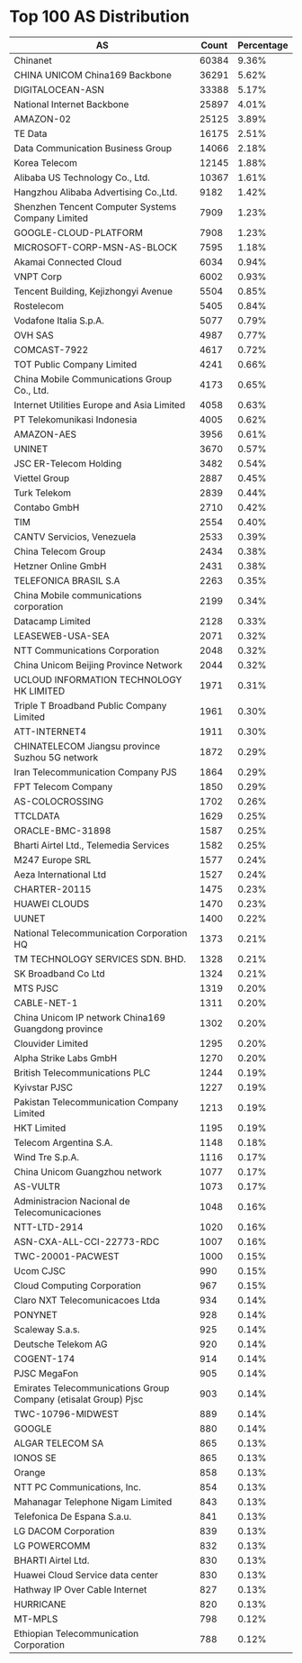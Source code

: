 # Top 100 AS Distribution
| AS | Count | Percentage |
|----|----|----|
| Chinanet | 60384 | 9.36% |
| CHINA UNICOM China169 Backbone | 36291 | 5.62% |
| DIGITALOCEAN-ASN | 33388 | 5.17% |
| National Internet Backbone | 25897 | 4.01% |
| AMAZON-02 | 25125 | 3.89% |
| TE Data | 16175 | 2.51% |
| Data Communication Business Group | 14066 | 2.18% |
| Korea Telecom | 12145 | 1.88% |
| Alibaba US Technology Co., Ltd. | 10367 | 1.61% |
| Hangzhou Alibaba Advertising Co.,Ltd. | 9182 | 1.42% |
| Shenzhen Tencent Computer Systems Company Limited | 7909 | 1.23% |
| GOOGLE-CLOUD-PLATFORM | 7908 | 1.23% |
| MICROSOFT-CORP-MSN-AS-BLOCK | 7595 | 1.18% |
| Akamai Connected Cloud | 6034 | 0.94% |
| VNPT Corp | 6002 | 0.93% |
| Tencent Building, Kejizhongyi Avenue | 5504 | 0.85% |
| Rostelecom | 5405 | 0.84% |
| Vodafone Italia S.p.A. | 5077 | 0.79% |
| OVH SAS | 4987 | 0.77% |
| COMCAST-7922 | 4617 | 0.72% |
| TOT Public Company Limited | 4241 | 0.66% |
| China Mobile Communications Group Co., Ltd. | 4173 | 0.65% |
| Internet Utilities Europe and Asia Limited | 4058 | 0.63% |
| PT Telekomunikasi Indonesia | 4005 | 0.62% |
| AMAZON-AES | 3956 | 0.61% |
| UNINET | 3670 | 0.57% |
| JSC ER-Telecom Holding | 3482 | 0.54% |
| Viettel Group | 2887 | 0.45% |
| Turk Telekom | 2839 | 0.44% |
| Contabo GmbH | 2710 | 0.42% |
| TIM | 2554 | 0.40% |
| CANTV Servicios, Venezuela | 2533 | 0.39% |
| China Telecom Group | 2434 | 0.38% |
| Hetzner Online GmbH | 2431 | 0.38% |
| TELEFONICA BRASIL S.A | 2263 | 0.35% |
| China Mobile communications corporation | 2199 | 0.34% |
| Datacamp Limited | 2128 | 0.33% |
| LEASEWEB-USA-SEA | 2071 | 0.32% |
| NTT Communications Corporation | 2048 | 0.32% |
| China Unicom Beijing Province Network | 2044 | 0.32% |
| UCLOUD INFORMATION TECHNOLOGY HK LIMITED | 1971 | 0.31% |
| Triple T Broadband Public Company Limited | 1961 | 0.30% |
| ATT-INTERNET4 | 1911 | 0.30% |
| CHINATELECOM Jiangsu province Suzhou 5G network | 1872 | 0.29% |
| Iran Telecommunication Company PJS | 1864 | 0.29% |
| FPT Telecom Company | 1850 | 0.29% |
| AS-COLOCROSSING | 1702 | 0.26% |
| TTCLDATA | 1629 | 0.25% |
| ORACLE-BMC-31898 | 1587 | 0.25% |
| Bharti Airtel Ltd., Telemedia Services | 1582 | 0.25% |
| M247 Europe SRL | 1577 | 0.24% |
| Aeza International Ltd | 1527 | 0.24% |
| CHARTER-20115 | 1475 | 0.23% |
| HUAWEI CLOUDS | 1470 | 0.23% |
| UUNET | 1400 | 0.22% |
| National Telecommunication Corporation HQ | 1373 | 0.21% |
| TM TECHNOLOGY SERVICES SDN. BHD. | 1328 | 0.21% |
| SK Broadband Co Ltd | 1324 | 0.21% |
| MTS PJSC | 1319 | 0.20% |
| CABLE-NET-1 | 1311 | 0.20% |
| China Unicom IP network China169 Guangdong province | 1302 | 0.20% |
| Clouvider Limited | 1295 | 0.20% |
| Alpha Strike Labs GmbH | 1270 | 0.20% |
| British Telecommunications PLC | 1244 | 0.19% |
| Kyivstar PJSC | 1227 | 0.19% |
| Pakistan Telecommunication Company Limited | 1213 | 0.19% |
| HKT Limited | 1195 | 0.19% |
| Telecom Argentina S.A. | 1148 | 0.18% |
| Wind Tre S.p.A. | 1116 | 0.17% |
| China Unicom Guangzhou network | 1077 | 0.17% |
| AS-VULTR | 1073 | 0.17% |
| Administracion Nacional de Telecomunicaciones | 1048 | 0.16% |
| NTT-LTD-2914 | 1020 | 0.16% |
| ASN-CXA-ALL-CCI-22773-RDC | 1007 | 0.16% |
| TWC-20001-PACWEST | 1000 | 0.15% |
| Ucom CJSC | 990 | 0.15% |
| Cloud Computing Corporation | 967 | 0.15% |
| Claro NXT Telecomunicacoes Ltda | 934 | 0.14% |
| PONYNET | 928 | 0.14% |
| Scaleway S.a.s. | 925 | 0.14% |
| Deutsche Telekom AG | 920 | 0.14% |
| COGENT-174 | 914 | 0.14% |
| PJSC MegaFon | 905 | 0.14% |
| Emirates Telecommunications Group Company (etisalat Group) Pjsc | 903 | 0.14% |
| TWC-10796-MIDWEST | 889 | 0.14% |
| GOOGLE | 880 | 0.14% |
| ALGAR TELECOM SA | 865 | 0.13% |
| IONOS SE | 865 | 0.13% |
| Orange | 858 | 0.13% |
| NTT PC Communications, Inc. | 854 | 0.13% |
| Mahanagar Telephone Nigam Limited | 843 | 0.13% |
| Telefonica De Espana S.a.u. | 841 | 0.13% |
| LG DACOM Corporation | 839 | 0.13% |
| LG POWERCOMM | 832 | 0.13% |
| BHARTI Airtel Ltd. | 830 | 0.13% |
| Huawei Cloud Service data center | 830 | 0.13% |
| Hathway IP Over Cable Internet | 827 | 0.13% |
| HURRICANE | 820 | 0.13% |
| MT-MPLS | 798 | 0.12% |
| Ethiopian Telecommunication Corporation | 788 | 0.12% |
